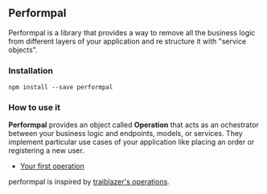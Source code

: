 ## Performpal

Performpal is a library that provides a way to remove all the business logic from different layers of your application and re structure it with "service objects".

### Installation

```
npm install --save performpal
```

### How to use it

**Performpal** provides an object called **Operation** that acts as an ochestrator between your business logic and endpoints, models, or services. They implement particular use cases of your application like placing an order or registering a new user.

- [Your first operation](docs/)

performpal is inspired by [traiblazer's operations](http://trailblazer.to/gems/operation/2.0/index.html).